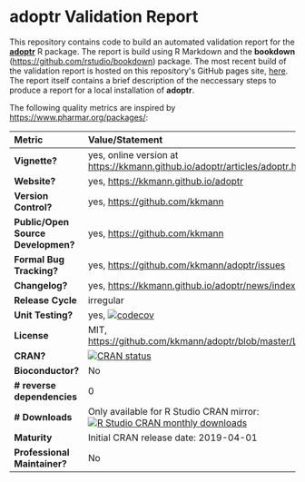 # **adoptr** Validation Report

This repository contains code to build an automated validation report for the 
[**adoptr**](https://github.com/kkmann/adoptr) R package.
The report is build using R Markdown and the **bookdown** 
(https://github.com/rstudio/bookdown) package.
The most recent build of the validation report is hosted on this repository's 
GitHub pages site, [here](https://kkmann.github.io/adoptr-validation-report/).
The report itself contains a brief description of the neccessary steps to 
produce a report for a local installation of **adoptr**.

The following quality metrics are inspired by https://www.pharmar.org/packages/:

| **Metric**                         | **Value/Statement** |
|:-----------------------------------|:--------------------|
| **Vignette?**                      | yes, online version at https://kkmann.github.io/adoptr/articles/adoptr.html |
| **Website?**                       | yes, https://kkmann.github.io/adoptr |
| **Version Control?**               | yes, https://github.com/kkmann | 
| **Public/Open Source Developmen?** | yes, https://github.com/kkmann |
| **Formal Bug Tracking?**           | yes, https://github.com/kkmann/adoptr/issues |
| **Changelog?**                     | yes, https://kkmann.github.io/adoptr/news/index.html |
| **Release Cycle**                  | irregular |
| **Unit Testing?**                  | yes, [![codecov](https://codecov.io/gh/kkmann/adoptr/branch/master/graph/badge.svg)](https://codecov.io/gh/kkmann/adoptr) |
| **License**                        | MIT, https://github.com/kkmann/adoptr/blob/master/LICENSE.md |
| **CRAN?**                          | [![CRAN status](https://www.r-pkg.org/badges/version/adoptr)](https://cran.r-project.org/package=adoptr) |
| **Bioconductor?**                  | No |
| **# reverse dependencies**         | 0 |
| **# Downloads**                    | Only available for R Studio CRAN mirror: [![R Studio CRAN monthly downloads](http://cranlogs.r-pkg.org/badges/last-month/adoptr?color=green)](https://cran.r-project.org/package=adoptr) |
| **Maturity**                       | Initial CRAN release date: 2019-04-01 |
| **Professional Maintainer?**       | No |
